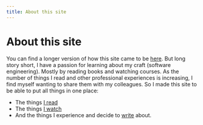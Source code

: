 ```yaml
---
title: About this site
---
```


# About this site

You can find a longer version of how this site came to be [here](/2021/09/12/how_this_site_came_to_be.html). But long story short, I have a passion for learning about my craft (software engineering). Mostly by reading books and watching courses. As the number of things I read and other professional experiences is increasing, I find myself wanting to share them with my colleagues. So I made this site to be able to put all things in one place:

- The things [I read](/book_reviews.html)
- The things [I watch](/reviews.html)
- And the things I experience and decide to [write](/posts.html ) about.